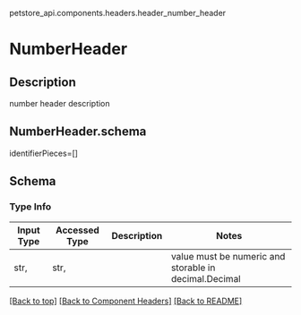 petstore_api.components.headers.header_number_header
# NumberHeader

## Description
number header description
## <a id="header_number_headerorg.openapijsonschematools.codegen.model.CodegenKey@909774dfschema" >NumberHeader.schema</a>
identifierPieces=[]

## Schema

### Type Info
Input Type | Accessed Type | Description | Notes
------------ | ------------- | ------------- | -------------
str,  | str,  |  | value must be numeric and storable in decimal.Decimal

[[Back to top]](#top) [[Back to Component Headers]](../../../README.md#Component-Headers) [[Back to README]](../../../README.md)
